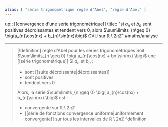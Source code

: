 ```yaml
---
alias: [ "série trigonométrique règle d'Abel", "règle d'Abel" ]
---
```

up:: [[convergence d'une série trigonométrique]]
title:: "si $a_{n}$ et $b_{n}$ sont positives décroissantes et tendent vers 0, alors $\sum\limits_{n\geq 0} \big(a_{n}\cos(nx) + b_{n}\sin(nx)\big)$ CVU sur $\mathbb{R}\setminus 2\pi \mathbb{Z}$"
#maths/analyse 

---

> [!definition] règle d'Abel pour les séries trigonométriques
> Soit $\sum\limits_{n \geq 0} \big( a_{n}\cos(nx) + bn \sin(nx) \big)$ une [[série trigonométrique]]
> Si $a_{n}$ et $b_{n}$ :
>  - sont [[suite décroissante|décroissantes]]
>  - sont positives
>  - tendent vers $0$
>
> Alors, la série $\sum\limits_{n \geq 0} \big( a_{n}\cos(nx) + b_{n}\sin(nx) \big)$ est :
>  - convergente sur $\mathbb{R} \setminus 2\pi \mathbb{Z}$
>  - [[série de fonctions convergence uniforme|uniformément convergente]] sur tous les intervalles de $\mathbb{R} \setminus 2\pi \mathbb{Z}$
^definition


